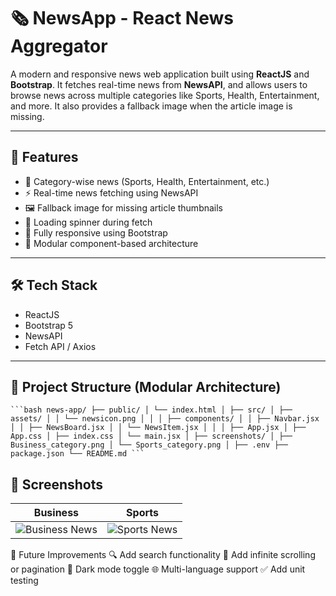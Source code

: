 # 🗞️ NewsApp - React News Aggregator

A modern and responsive news web application built using **ReactJS** and **Bootstrap**. It fetches real-time news from **NewsAPI**, and allows users to browse news across multiple categories like Sports, Health, Entertainment, and more. It also provides a fallback image when the article image is missing.

---

## 🚀 Features

- 📰 Category-wise news (Sports, Health, Entertainment, etc.)
- ⚡ Real-time news fetching using NewsAPI
- 🖼️ Fallback image for missing article thumbnails
- 🔄 Loading spinner during fetch
- 📱 Fully responsive using Bootstrap
- 🧩 Modular component-based architecture

---

## 🛠️ Tech Stack

- ReactJS
- Bootstrap 5
- NewsAPI
- Fetch API / Axios

---

## 📁 Project Structure (Modular Architecture)

<pre><code>```bash news-app/ ├── public/ │ └── index.html │ ├── src/ │ ├── assets/ │ │ └── newsicon.png │ │ │ ├── components/ │ │ ├── Navbar.jsx │ │ ├── NewsBoard.jsx │ │ └── NewsItem.jsx │ │ │ ├── App.jsx │ ├── App.css │ ├── index.css │ └── main.jsx │ ├── screenshots/ │ ├── Business_category.png │ └── Sports_category.png │ ├── .env ├── package.json └── README.md ```</code></pre>

## 📸 Screenshots

| Business | Sports |
|-----------|-----------|
| ![Business News](./screenshots/Business_category.png) | ![Sports News](./screenshots/Sports_category.png) |



🧪 Future Improvements
🔍 Add search functionality
🔄 Add infinite scrolling or pagination
🌙 Dark mode toggle
🌐 Multi-language support
✅ Add unit testing

